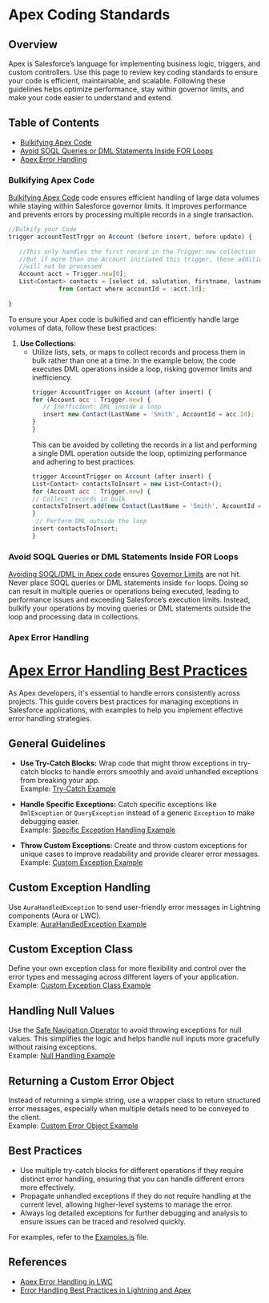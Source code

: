 
# Apex Coding Standards

## Overview
Apex is Salesforce’s language for implementing business logic, triggers, and custom controllers. Use this page to review key coding standards to ensure your code is efficient, maintainable, and scalable. Following these guidelines helps optimize performance, stay within governor limits, and make your code easier to understand and extend.

## Table of Contents
- [Bulkifying Apex Code](#bulkifying-apex-code)
- [Avoid SOQL Queries or DML Statements Inside FOR Loops](#avoid-soql-queries-or-dml-statements-inside-for-loops)
- [Apex Error Handling](#apex-error-handling)
  


### Bulkifying Apex Code

[Bulkifying Apex Code](../Apex_Standards/Examples.js) code ensures efficient handling of large data volumes while staying within Salesforce governor limits. It improves performance and prevents errors by processing multiple records in a single transaction.

```javascript
//Bulkify your Code
trigger accountTestTrggr on Account (before insert, before update) {
 
   //This only handles the first record in the Trigger.new collection
   //But if more than one Account initiated this trigger, those additional records
   //will not be processed
   Account acct = Trigger.new[0];
   List<Contact> contacts = [select id, salutation, firstname, lastname, email
              from Contact where accountId = :acct.Id];
    
}

```

To ensure your Apex code is bulkified and can efficiently handle large volumes of data, follow these best practices:

1. **Use Collections**:
   - Utilize lists, sets, or maps to collect records and process them in bulk rather than one at a time.
     In the example below, the code executes DML operations inside a loop, risking governor limits and inefficiency.
     ```javascript
     trigger AccountTrigger on Account (after insert) {
     for (Account acc : Trigger.new) {
        // Inefficient: DML inside a loop
        insert new Contact(LastName = 'Smith', AccountId = acc.Id);
     }
     }
     ```
     This can be avoided by colleting the records in a list and performing a single DML operation outside the loop, optimizing performance and adhering to best practices.
     ```javascript
     trigger AccountTrigger on Account (after insert) {
     List<Contact> contactsToInsert = new List<Contact>();
     for (Account acc : Trigger.new) {
     // Collect records in bulk
     contactsToInsert.add(new Contact(LastName = 'Smith', AccountId = acc.Id));
     }
      // Perform DML outside the loop
     insert contactsToInsert;
     }
     ```

### Avoid SOQL Queries or DML Statements Inside FOR Loops

[Avoiding SOQL/DML in Apex code](../Apex_Standards/Examples.js#L13) ensures [Governor Limits](https://developer.salesforce.com/docs/atlas.en-us.salesforce_app_limits_cheatsheet.meta/salesforce_app_limits_cheatsheet/salesforce_app_limits_platform_apexgov.htm) are not hit.
Never place SOQL queries or DML statements inside `for` loops. Doing so can result in multiple queries or operations being executed, leading to performance issues and exceeding Salesforce’s execution limits. Instead, bulkify your operations by moving queries or DML statements outside the loop and processing data in collections.


### Apex Error Handling

# [Apex Error Handling Best Practices](#apex-error-handling-best-practices)

As Apex developers, it's essential to handle errors consistently across projects. This guide covers best practices for managing exceptions in Salesforce applications, with examples to help you implement effective error handling strategies.

## General Guidelines

- **Use Try-Catch Blocks:** Wrap code that might throw exceptions in try-catch blocks to handle errors smoothly and avoid unhandled exceptions from breaking your app.  
  Example: [Try-Catch Example](../Apex_Standards/Examples.js#try-catch-block)

- **Handle Specific Exceptions:** Catch specific exceptions like `DmlException` or `QueryException` instead of a generic `Exception` to make debugging easier.  
  Example: [Specific Exception Handling Example](../Apex_Standards/Examples.js#specific-exception-handling)

- **Throw Custom Exceptions:** Create and throw custom exceptions for unique cases to improve readability and provide clearer error messages.  
  Example: [Custom Exception Example](../Apex_Standards/Examples.js#custom-exception)

## Custom Exception Handling

Use `AuraHandledException` to send user-friendly error messages in Lightning components (Aura or LWC).  
Example: [AuraHandledException Example](../Apex_Standards/Examples.js#aura-handled-exception)

## Custom Exception Class

Define your own exception class for more flexibility and control over the error types and messaging across different layers of your application.  
Example: [Custom Exception Class Example](../Apex_Standards/Examples.js#custom-exception-class)

## Handling Null Values

Use the [Safe Navigation Operator](https://developer.salesforce.com/docs/atlas.en-us.apexcode.meta/apexcode/langCon_apex_SafeNavigationOperator.htm) to avoid throwing exceptions for null values. This simplifies the logic and helps handle null inputs more gracefully without raising exceptions.  
Example: [Null Handling Example](../Apex_Standards/Examples.js#null-handling)

## Returning a Custom Error Object

Instead of returning a simple string, use a wrapper class to return structured error messages, especially when multiple details need to be conveyed to the client.  
Example: [Custom Error Object Example](../Apex_Standards/Examples.js#custom-error-object)

## Best Practices

- Use multiple try-catch blocks for different operations if they require distinct error handling, ensuring that you can handle different errors more effectively.
- Propagate unhandled exceptions if they do not require handling at the current level, allowing higher-level systems to manage the error.
- Always log detailed exceptions for further debugging and analysis to ensure issues can be traced and resolved quickly.

For examples, refer to the [Examples.js](../Apex_Standards/Examples.js) file.

## References

- [Apex Error Handling in LWC](https://developer.salesforce.com/docs/platform/lwc/guide/apex-error-handling.html)
- [Error Handling Best Practices in Lightning and Apex](https://developer.salesforce.com/blogs/2017/09/error-handling-best-practices-lightning-apex)
